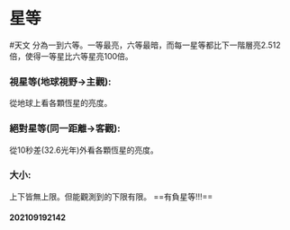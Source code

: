 # 星等
#天文
分為一到六等。一等最亮，六等最暗，而每一星等都比下一階層亮2.512倍，使得一等星比六等星亮100倍。
### 視星等(地球視野->主觀):
從地球上看各顆恆星的亮度。
### 絕對星等(同一距離->客觀):
從10秒差(32.6光年)外看各顆恆星的亮度。
### 大小:
上下皆無上限。但能觀測到的下限有限。
==有負星等!!!==
#### 202109192142